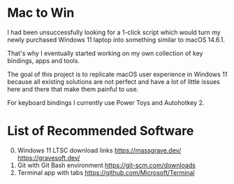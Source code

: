 Mac to Win
==========

I had been unsuccessfully looking for a 1-click script which would turn my newly purchased Windows 11 laptop into something similar to macOS 14.6.1.

That's why I eventually started working on my own collection of key bindings, apps and tools.

The goal of this project is to replicate macOS user experience in Windows 11 because all existing solutions are not perfect and have a lot of little issues here and there that make them painful to use.

For keyboard bindings I currently use Power Toys and Autohotkey 2.



List of Recommended Software
============================

0. Windows 11 LTSC download links https://massgrave.dev/ https://gravesoft.dev/
1. Git with Git Bash environment https://git-scm.com/downloads
2. Terminal app with tabs https://github.com/Microsoft/Terminal
